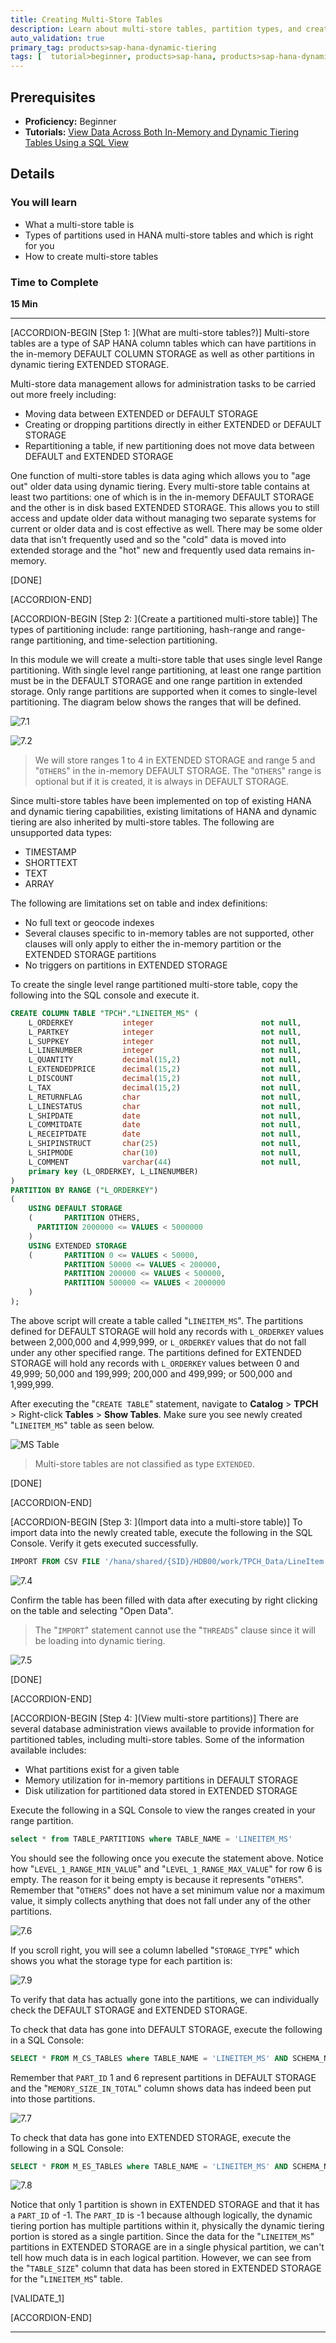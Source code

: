 ```yaml
---
title: Creating Multi-Store Tables
description: Learn about multi-store tables, partition types, and create a multi-store table
auto_validation: true
primary_tag: products>sap-hana-dynamic-tiering
tags: [  tutorial>beginner, products>sap-hana, products>sap-hana-dynamic-tiering, products>sap-web-ide ]
---
```


## Prerequisites  
 - **Proficiency:** Beginner
 - **Tutorials:** [View Data Across Both In-Memory and Dynamic Tiering Tables Using a SQL View](https://www.sap.com/developer/tutorials/hana-webide-dt-getting-started-6.html)

## Details
### You will learn  
 - What a multi-store table is
 - Types of partitions used in HANA multi-store tables and which is right for you
 - How to create multi-store tables

### Time to Complete
**15 Min**

---

[ACCORDION-BEGIN [Step 1: ](What are multi-store tables?)]
Multi-store tables are a type of SAP HANA column tables which can have partitions in the in-memory DEFAULT COLUMN STORAGE as well as other partitions in dynamic tiering EXTENDED STORAGE.

Multi-store data management allows for administration tasks to be carried out more freely including:

  - Moving data between EXTENDED or DEFAULT STORAGE
  - Creating or dropping partitions directly in either EXTENDED or DEFAULT STORAGE
  - Repartitioning a table, if new partitioning does not move data between DEFAULT and EXTENDED STORAGE

One function of multi-store tables is data aging which allows you to "age out" older data using dynamic tiering. Every multi-store table contains at least two partitions: one of which is in the in-memory DEFAULT STORAGE and the other is in disk based EXTENDED STORAGE. This allows you to still access and update older data without managing two separate systems for current or older data and is cost effective as well. There may be some older data that isn't frequently used and so the "cold" data is moved into extended storage and the "hot" new and frequently used data remains in-memory.

[DONE]

[ACCORDION-END]

[ACCORDION-BEGIN [Step 2: ](Create a partitioned multi-store table)]
The types of partitioning include: range partitioning, hash-range and range-range partitioning, and time-selection partitioning.

In this module we will create a multi-store table that uses single level Range partitioning. With single level range partitioning, at least one range partition must be in the DEFAULT STORAGE and one range partition in extended storage. Only range partitions are supported when it comes to single-level partitioning. The diagram below shows the ranges that will be defined.

![7.1](assets/hana-webide-dt-getting-started-7-6ccdcbd0.jpg)

![7.2](assets/hana-webide-dt-getting-started-7-3686eefe.jpg)

> We will store ranges 1 to 4 in EXTENDED STORAGE and range 5 and "`OTHERS`" in the in-memory DEFAULT STORAGE. The "`OTHERS`" range is optional but if it is created, it is always in DEFAULT STORAGE.

Since multi-store tables have been implemented on top of existing HANA and dynamic tiering capabilities, existing limitations of HANA and dynamic tiering are also inherited by multi-store tables. The following are unsupported data types:

  - TIMESTAMP
  - SHORTTEXT
  - TEXT
  - ARRAY

The following are limitations set on table and index definitions:

  - No full text or geocode indexes
  - Several clauses specific to in-memory tables are not supported, other clauses will only apply to either the in-memory partition or the EXTENDED STORAGE partitions
  - No triggers on partitions in EXTENDED STORAGE

To create the single level range partitioned multi-store table, copy the following into the SQL console and execute it.

``` SQL
CREATE COLUMN TABLE "TPCH"."LINEITEM_MS" (
    L_ORDERKEY           integer                        not null,
    L_PARTKEY            integer                        not null,
    L_SUPPKEY            integer                        not null,
    L_LINENUMBER         integer                        not null,
    L_QUANTITY           decimal(15,2)                  not null,
    L_EXTENDEDPRICE      decimal(15,2)                  not null,
    L_DISCOUNT           decimal(15,2)                  not null,
    L_TAX                decimal(15,2)                  not null,
    L_RETURNFLAG         char                           not null,
    L_LINESTATUS         char                           not null,
    L_SHIPDATE           date                           not null,
    L_COMMITDATE         date                           not null,
    L_RECEIPTDATE        date                           not null,
    L_SHIPINSTRUCT       char(25)                       not null,
    L_SHIPMODE           char(10)                       not null,
    L_COMMENT            varchar(44)                    not null,
    primary key (L_ORDERKEY, L_LINENUMBER)
)
PARTITION BY RANGE ("L_ORDERKEY")
(
	USING DEFAULT STORAGE
	(		PARTITION OTHERS,
      PARTITION 2000000 <= VALUES < 5000000
	)
	USING EXTENDED STORAGE
	(		PARTITION 0 <= VALUES < 50000,
			PARTITION 50000 <= VALUES < 200000,
			PARTITION 200000 <= VALUES < 500000,
			PARTITION 500000 <= VALUES < 2000000
	)
);
```
The above script will create a table called "`LINEITEM_MS`". The partitions defined for DEFAULT STORAGE will hold any records with `L_ORDERKEY` values between 2,000,000 and 4,999,999, or `L_ORDERKEY` values that do not fall under any other specified range. The partitions defined for EXTENDED STORAGE will hold any records with `L_ORDERKEY` values between 0 and 49,999; 50,000 and 199,999; 200,000 and 499,999;  or 500,000 and 1,999,999.

After executing the "`CREATE TABLE`" statement, navigate to **Catalog** > **TPCH** > Right-click **Tables** > **Show Tables**.
Make sure you see newly created "`LINEITEM_MS`" table as seen below.

![MS Table](assets/hana-webide-dt-getting-started-8-c14f045f.png)

> Multi-store tables are not classified as type `EXTENDED`.

[DONE]

[ACCORDION-END]


[ACCORDION-BEGIN [Step 3: ](Import data into a multi-store table)]
To import data into the newly created table, execute the following in the SQL Console. Verify it gets executed successfully.

``` SQL
IMPORT FROM CSV FILE '/hana/shared/{SID}/HDB00/work/TPCH_Data/LineItem.csv' INTO "TPCH"."LINEITEM_MS";
```

![7.4](assets/hana-webide-dt-getting-started-7-8cde85cd.jpg)

Confirm the table has been filled with data after executing by right clicking on the table and selecting "Open Data".
> The "`IMPORT`" statement cannot use the "`THREADS`" clause since it will be loading into dynamic tiering.

![7.5](assets/hana-webide-dt-getting-started-7-02f80547.jpg)

[DONE]

[ACCORDION-END]

[ACCORDION-BEGIN [Step 4: ](View multi-store partitions)]
There are several database administration views available to provide information for partitioned tables, including multi-store tables. Some of the information available includes:

- What partitions exist for a given table
- Memory utilization for in-memory partitions in DEFAULT STORAGE
- Disk utilization for partitioned data stored in EXTENDED STORAGE

Execute the following in a SQL Console to view the ranges created in your range partition.
``` SQL
select * from TABLE_PARTITIONS where TABLE_NAME = 'LINEITEM_MS'
```

You should see the following once you execute the statement above. Notice how "`LEVEL_1_RANGE_MIN_VALUE`" and  "`LEVEL_1_RANGE_MAX_VALUE`" for row 6 is empty. The reason for it being empty is because it represents "`OTHERS`". Remember that "`OTHERS`" does not have a set minimum value nor a maximum value, it simply collects anything that does not fall under any of the other partitions.

![7.6](assets/hana-webide-dt-getting-started-7-03e7f676.jpg)

If you scroll right, you will see a column labelled "`STORAGE_TYPE`" which shows you what the storage type for each partition is:

![7.9](assets/hana-webide-dt-getting-started-7-ba69bc38.jpg)

To verify that data has actually gone into the partitions, we can individually check the DEFAULT STORAGE and EXTENDED STORAGE.

To check that data has gone into DEFAULT STORAGE, execute the following in a SQL Console:
``` SQL
SELECT * FROM M_CS_TABLES where TABLE_NAME = 'LINEITEM_MS' AND SCHEMA_NAME = 'TPCH'
```
Remember that `PART_ID` 1 and 6 represent partitions in DEFAULT STORAGE and the "`MEMORY_SIZE_IN_TOTAL`" column shows data has indeed been put into those partitions.

![7.7](assets/hana-webide-dt-getting-started-7-2199e6d3.jpg)

To check that data has gone into EXTENDED STORAGE, execute the following in a SQL Console:
``` SQL
SELECT * FROM M_ES_TABLES where TABLE_NAME = 'LINEITEM_MS' AND SCHEMA_NAME = 'TPCH'
```
![7.8](assets/hana-webide-dt-getting-started-7-b8244b9f.jpg)

Notice that only 1 partition is shown in EXTENDED STORAGE and that it has a `PART_ID` of -1. The `PART_ID` is -1 because although logically, the dynamic tiering portion has multiple partitions within it, physically the dynamic tiering portion is stored as a single partition. Since the data for the "`LINEITEM_MS`" partitions in EXTENDED STORAGE are in a single physical partition, we can't tell how much data is in each logical partition. However, we can see from the "`TABLE_SIZE`" column that data has been stored in EXTENDED STORAGE for the "`LINEITEM_MS`" table.

[VALIDATE_1]

[ACCORDION-END]

---

